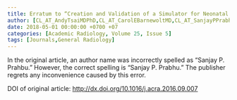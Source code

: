 ```yaml
---
title: Erratum to “Creation and Validation of a Simulator for Neonatal Brain Ultrasonography A Pilot Study”
author: [CL_AT_AndyTsaiMDPhD,CL_AT_CarolEBarnewoltMD,CL_AT_SanjayPPrabhuMBBS,CL_AT_ReimiYonekuraMS,CL_AT_AndrewHosmerMET,CL_AT_NoahESchulzMS,CL_AT_PeterHWeinstockMDPhD]
date: 2018-05-01 00:00:00 +0700 +07
categories: [Academic Radiology, Volume 25, Issue 5]
tags: [Journals,General Radiology]
---
```

In the original article, an author name was incorrectly spelled as “Sanjay P. Prahbu.” However, the correct spelling is “Sanjay P. Prabhu.” The publisher regrets any inconvenience caused by this error.

DOI of original article:  http://dx.doi.org/10.1016/j.acra.2016.09.007